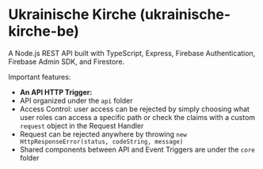 # Ukrainische Kirche (ukrainische-kirche-be)

A Node.js REST API built with TypeScript, Express, Firebase Authentication, Firebase Admin SDK, and Firestore.

Important features:

-  **An API HTTP Trigger:**
  - API organized under the `api` folder
  - Access Control: user access can be rejected by simply choosing what user roles can access a specific path or check the claims with a custom `request` object in the Request Handler
  - Request can be rejected anywhere by throwing `new HttpResponseError(status, codeString, message)`
- Shared components between API and Event Triggers are under the `core` folder
